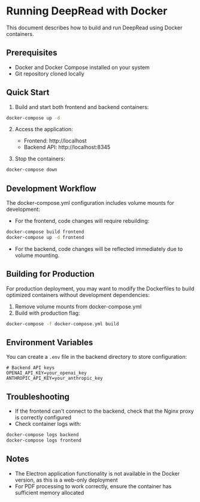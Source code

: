 # Running DeepRead with Docker

This document describes how to build and run DeepRead using Docker containers.

## Prerequisites

- Docker and Docker Compose installed on your system
- Git repository cloned locally

## Quick Start

1. Build and start both frontend and backend containers:

```bash
docker-compose up -d
```

2. Access the application:
   - Frontend: http://localhost
   - Backend API: http://localhost:8345

3. Stop the containers:

```bash
docker-compose down
```

## Development Workflow

The docker-compose.yml configuration includes volume mounts for development:

- For the frontend, code changes will require rebuilding:
```bash
docker-compose build frontend
docker-compose up -d frontend
```

- For the backend, code changes will be reflected immediately due to volume mounting.

## Building for Production

For production deployment, you may want to modify the Dockerfiles to build optimized containers without development dependencies:

1. Remove volume mounts from docker-compose.yml
2. Build with production flag:
```bash
docker-compose -f docker-compose.yml build
```

## Environment Variables

You can create a `.env` file in the backend directory to store configuration:

```
# Backend API keys
OPENAI_API_KEY=your_openai_key
ANTHROPIC_API_KEY=your_anthropic_key
```

## Troubleshooting

- If the frontend can't connect to the backend, check that the Nginx proxy is correctly configured
- Check container logs with:
```bash
docker-compose logs backend
docker-compose logs frontend
```

## Notes

- The Electron application functionality is not available in the Docker version, as this is a web-only deployment
- For PDF processing to work correctly, ensure the container has sufficient memory allocated